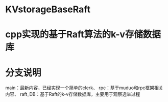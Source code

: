 # KVstorageBaseRaft
# cpp实现的基于Raft算法的k-v存储数据库
# 分支说明
main：最新内容，已经实现一个简单的clerk、
rpc：基于muduo和rpc框架相关内容、
raft_DB：基于Raft的k-v存储数据库，主要用于观察选举过程
